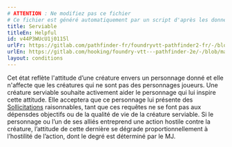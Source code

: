 ```yaml
---
# ATTENTION : Ne modifiez pas ce fichier
# Ce fichier est généré automatiquement par un script d'après les données du module Foundry VTT officiel et de sa traduction
title: Serviable
titleEn: Helpful
id: v44P3WUcU1j0115l
urlFr: https://gitlab.com/pathfinder-fr/foundryvtt-pathfinder2-fr/-/blob/master/data/conditionitems/v44P3WUcU1j0115l.htm
urlEn: https://gitlab.com/hooking/foundry-vtt---pathfinder-2e/-/blob/master/packs/data/conditionitems.db/helpful.json
layout: conditions
---
```

Cet état reflète l'attitude d’une créature envers un personnage donné et elle n'affecte que les créatures qui ne sont pas des personnages joueurs. Une créature serviable souhaite activement aider le personnage qui lui inspire cette attitude. Elle acceptera que ce personnage lui présente des [Sollicitations](../actions/solliciter.html) raisonnables, tant que ces requêtes ne se font pas aux dépensdes objectifs ou de la qualité de vie de la créature serviable. Si le personnage ou l’un de ses alliés entreprend une action hostile contre la créature, l’attitude de cette dernière se dégrade proportionnellement à l’hostilité de l’action, dont le degré est déterminé par le MJ.

